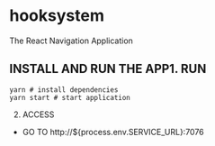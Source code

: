 # hooksystem
The React Navigation Application

## INSTALL AND RUN THE APP1. RUN
```shell
yarn # install dependencies
yarn start # start application
```

2. ACCESS 
  - GO TO http://${process.env.SERVICE_URL}:7076
